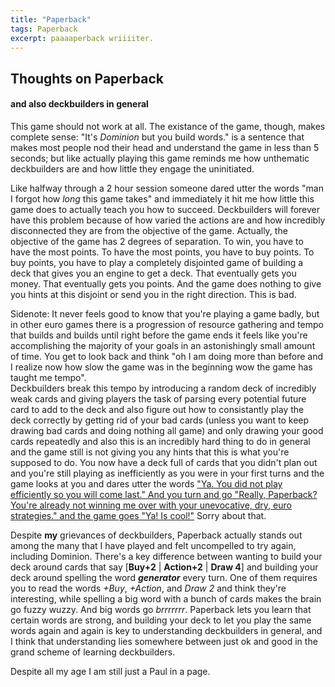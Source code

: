 ```yaml
---
title: "Paperback"
tags: Paperback
excerpt: paaaaperback wriiiiter.
---
```


## Thoughts on Paperback 
#### and also deckbuilders in general

This game should not work at all. The existance of the game, though, makes complete sense: "It's _Dominion_ but you build words." is a sentence that makes most people nod their head and understand the game in less than 5 seconds; but like actually playing this game reminds me how unthematic deckbuilders are and how little they engage the uninitiated.

Like halfway through a 2 hour session someone dared utter the words "man I forgot how _long_ this game takes" and immediately it hit me how little this game does to actually teach you how to succeed. Deckbuilders will forever have this problem because of how varied the actions are and how incredibly disconnected they are from the objective of the game. Actually, the objective of the game has 2 degrees of separation. To win, you have to have the most points. To have the most points, you have to buy points. To buy points, you have to play a completely disjointed game of building a deck that gives you an engine to get a deck. That eventually gets you money. That eventually gets you points. And the game does nothing to give you hints at this disjoint or send you in the right direction. This is bad.

Sidenote: It never feels good to know that you're playing a game badly, but in other euro games there is a progression of resource gathering and tempo that builds and builds until right before the game ends it feels like you're accomplishing the majority of your goals in an astonishingly small amount of time. You get to look back and think "oh I am doing more than before and I realize now how slow the game was in the beginning wow the game has taught me tempo".  
Deckbuilders break this tempo by introducing a random deck of incredibly weak cards and giving players the task of parsing every potential future card to add to the deck and also figure out how to consistantly play the deck correctly by getting rid of your bad cards (unless you want to keep drawing bad cards and doing nothing all game) and only drawing your good cards repeatedly and also this is an incredibly hard thing to do in general and the game still is not giving you any hints that this is what you're supposed to do. You now have a deck full of cards that you didn't plan out and you're still playing as inefficiently as you were in your first turns and the game looks at you and dares utter the words ["Ya. You did not play efficiently so you will come last." And you turn and go "Really, Paperback? You're already not winning me over with your unevocative, dry, euro strategies." and the game goes "Ya! Is cool!"](https://youtu.be/pxftzFCIVtw?t=438) Sorry about that.

Despite __my__ grievances of deckbuilders, Paperback actually stands out among the many that I have played and felt uncompelled to try again, including Dominion. There's a key difference between wanting to build your deck around cards that say [__Buy+2__ | __Action+2__ | __Draw 4__] and building your deck around spelling the word ___generator___ every turn. One of them requires you to read the words _+Buy_, _+Action_, and _Draw 2_ and think they're interesting, while spelling a big word with a bunch of cards makes the brain go fuzzy wuzzy. And big words go _brrrrrrr_. Paperback lets you learn that certain words are strong, and building your deck to let you play the same words again and again is key to understanding deckbuilders in general, and I think that understanding lies somewhere between just ok and good in the grand scheme of learning deckbuilders.

Despite all my age I am still just a Paul in a page.